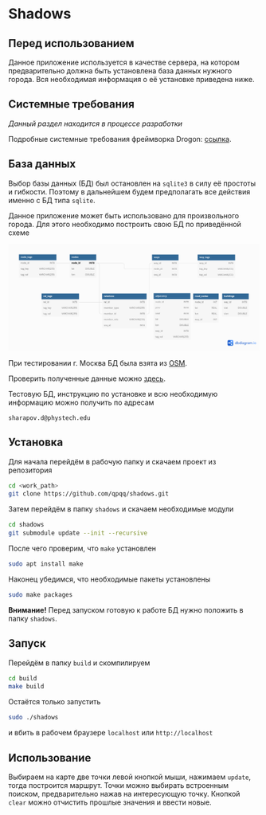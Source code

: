 # Shadows

## Перед использованием

Данное приложение используется в качестве сервера, на котором предварительно должна быть установлена база данных нужного города. Вся необходимая информация о её установке приведена ниже. 

## Системные требования

*Данный раздел находится в процессе разработки*

Подробные системные требования фреймворка Drogon:
[ссылка](https://github.com/drogonframework/drogon/wiki/ENG-02-Installation).


## База данных

Выбор базы данных (БД) был остановлен на `sqlite3` в силу её простоты и гибкости. Поэтому в дальнейшем будем предполагать все действия именно с БД типа `sqlite`.

Данное приложение может быть использовано для произвольного города. Для этого необходимо построить свою БД по приведённой схеме

![alt text](https://github.com/qpqq/shadows/blob/master/pic/shadow_db.png)

При тестировании г. Москва БД была взята из [OSM](https://www.openstreetmap.org/).

Проверить полученные данные можно [здесь](https://overpass-turbo.eu/).

Тестовую БД, инструкцию по установке и всю необходимую информацию можно получить по адресам

[comment]: <> (i want to see your email down here, add it if you don't mind  nikonov.mo@phystech.edu)

```
sharapov.d@phystech.edu
```

## Установка

Для начала перейдём в рабочую папку и скачаем проект из репозитория 

```bash
cd <work_path>
git clone https://github.com/qpqq/shadows.git
```

Затем перейдём в папку `shadows` и скачаем необходимые модули

```bash
cd shadows
git submodule update --init --recursive
```

После чего проверим, что `make` установлен

```bash
sudo apt install make
```

Наконец убедимся, что необходимые пакеты установлены

```bash
sudo make packages
```

**Внимание!** Перед запуском готовую к работе БД нужно положить в папку `shadows`.

## Запуск

Перейдём в папку `build` и скомпилируем

```bash
cd build
make build
```

Остаётся только запустить

```bash
sudo ./shadows
```

и вбить в рабочем браузере `localhost` или `http://localhost`

## Использование

Выбираем на карте две точки левой кнопкой мыши, нажимаем `update`, тогда построится маршрут.
Точки можно выбирать встроенным поиском, предварительно нажав на интересующую точку.
Кнопкой `clear` можно отчистить прошлые значения и ввести новые.
